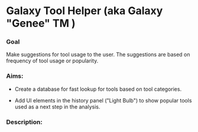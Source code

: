 Galaxy Tool Helper (aka Galaxy "Genee" TM )
===

### Goal

Make suggestions for tool usage to the user. The suggestions are based on frequency of tool usage or popularity.

### Aims:

- Create a database for fast lookup for tools based on tool categories.

- Add UI elements in the history panel ("Light Bulb") to show popular tools used as a next step in the analysis.

### Description:
